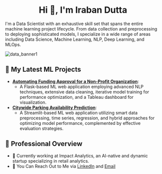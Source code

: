 <h1 align="center">Hi 👋, I'm Iraban Dutta</h1>

I'm a Data Scientist with an exhaustive skill set that spans the entire machine learning project lifecycle. From data collection and preprocessing to deploying sophisticated models, I specialize in a wide range of areas including Data Science, Machine Learning, NLP, Deep Learning, and MLOps.

![data_banner1](https://github.com/user-attachments/assets/d13a0a6c-f765-4ed2-a166-a2265ebf324a)

## 🚀 My Latest ML Projects

- **[Automating Funding Approval for a Non-Profit Organization](https://github.com/iraban-dutta/donor-choose-application-screening)**:
  - A Flask-based ML web application employing advanced NLP techniques, extensive data cleaning, iterative model training for performance optimization, and a Tableau dashboard for visualization.
- **[Citywide Parking Availability Prediction](https://github.com/iraban-dutta/parking-availability-prediction)**:
  - A Streamlit-based ML web application utilizing smart data preprocessing, time series, regression, and hybrid approaches for optimizing model performance, complemented by effective evaluation strategies.


## 📌 Professional Overview
- 💼 Currently working at Impact Analytics, an AI-native and dynamic startup specializing in retail analytics.
- 🤝 You Can Reach Out to Me via [LinkedIn](https://www.linkedin.com/in/iraban-dutta/) and [Email](mailto:irabandutta.2020@gmail.com)



<!--
## Socials:

<p align="left">
<a href="https://linkedin.com/in/iraban-dutta" target="blank"><img align="center" src="https://raw.githubusercontent.com/rahuldkjain/github-profile-readme-generator/master/src/images/icons/Social/linked-in-alt.svg" alt="iraban-dutta" height="30" width="40" /></a>
</p>
-->


<!--
<h3 align="left">Connect with me:</h3>
<a href="https://kaggle.com/irabandutta" target="blank"><img align="center" src="https://raw.githubusercontent.com/rahuldkjain/github-profile-readme-generator/master/src/images/icons/Social/kaggle.svg" alt="irabandutta" height="30" width="40" /></a>
<a href="https://www.leetcode.com/iraban2022" target="blank"><img align="center" src="https://raw.githubusercontent.com/rahuldkjain/github-profile-readme-generator/master/src/images/icons/Social/leet-code.svg" alt="iraban2022" height="30" width="40" /></a>
<a href="https://auth.geeksforgeeks.org/user/iraban/profile" target="blank"><img align="center" src="https://raw.githubusercontent.com/rahuldkjain/github-profile-readme-generator/master/src/images/icons/Social/geeks-for-geeks.svg" alt="iraban/profile" height="30" width="40" /></a>
-->


<!--
**iraban-dutta/iraban-dutta** is a ✨ _special_ ✨ repository because its `README.md` (this file) appears on your GitHub profile.
Here are some ideas to get you started:
- 🔭 I’m currently working on ...
- 🌱 I’m currently learning ...
- 👯 I’m looking to collaborate on ...
- 🤔 I’m looking for help with ...
- 💬 Ask me about ...
- 📫 How to reach me: ...
- 😄 Pronouns: ...
- ⚡ Fun fact: ...
-->
